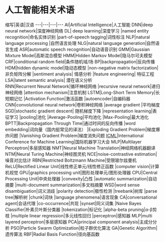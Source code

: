 # 人工智能相关术语
缩写|英语|汉语
---|---|---|---
AI|Artificial Intelligence|人工智能
DNN|deep neural network|深度神经网络
DL| deep learning|深度学习
  |named entity recognition|命名实体识别
  |part-of-speech tagging|词性标注
NLP|natural language processing	|自然语言处理
NLG|natural language generation|自然语言生成
ASR|automatic speech recognition|自动语音识别
GMM|Gaussian Mixture Model|高斯混合模型
HMM|Hidden Markov Model|隐马尔可夫模型
CRF|conditional random field|条件随机域/场
BP|backpropagation|反向传播
HDM|hidden dynamic model|隐动态模型
  |non-negative matrix factorization|非负矩阵分解
  |sentiment analysis| 情感分析
  |feature engineering| 特征工程 
LSA|latent semantic analysis| 潜在语义分析  
RNN|Recurrent Neural Network|循环神经网络
  |recursive neural network|递归神经网络
  |attention mechanism|注意机制
LSTM|Long-Short Term Memory|长短期记忆
  |Activation Function|激活函数
  |autoencoder|自编码器
CNN|convolutional neural network|卷积神经网络
  |average gradient |平均梯度
SGD|stochastic gradient descent| 随机梯度下降
  |representation learning|表征学习
  |pooling|池化
  |Average-Pooling|平均池化
  |Max-Pooling|最大池化
BPTT|Backpropagation Through Time|通过时间的反向传播
  |word embedding|词向量（国内挺常见的译法）
  |Exploding Gradient Problem|梯度爆炸问题
  |Vanishing Gradient Problem|梯度消失问题
[ICML](http://icml.cc/)|International Conference for Machine Learning|国际机器学习大会
MLP|Multilayer Perceptron|多层感知器
NMT|Neural Machine Translation|神经网络机器翻译
NTM|Neural Turing Machine|神经图灵机
NCE|noise-contrastive estimation|噪音对比估计
RBN|Restricted Boltzmann Machine|受限玻尔兹曼机
ReLU|Rectified Linear Unit|线性修正单元/线性修正函数
  |computer vision|计算机视觉
GPU|graphics processing unit|图形处理单元/图形处理器
CPU|Central Processing Unit|中央处理器
  |convexity|凸性
  |automatic summarization|自动摘要
  |multi-document summarization|多文档摘要
WSD|word sense disambiguation|词义消歧
  |polarity detection|极性检测
  |treebank|树库
  |parse tree|解析树
  |chunk|词块
  |language phenomena|语言现象
CA|conversational agent|会话代理
  |co-occurrence|共现
  |synset|同义词集
  |Naive Bayes Classifier|朴素贝叶斯分类器
  |tokenization|标记化
  |alpha-beta pruning|α-β剪枝
  |multiple linear regression|多元线性回归
  |perceptron|感知器
MLP|multi layered perceptron|多层感知器
PCA|principal component analysis|主成分分析
PSO|Particle Swarm Optimization|粒子群优化算法
GA|Genetic Algorithm|遗传算法
RBF|Radial Basis Function|径向基函数

